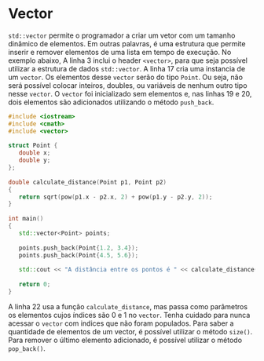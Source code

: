 # Vector

`std::vector` permite o programador a criar um vetor com um tamanho dinâmico de elementos. Em outras palavras, é uma estrutura que permite inserir e remover elementos de uma lista em tempo de execução. No exemplo abaixo, A linha 3 inclui o header `<vector>`, para que seja possível utilizar a estrutura de dados `std::vector`. A linha 17 cria uma instancia de um `vector`. Os elementos desse `vector` serão do tipo `Point`. Ou seja, não será possível colocar inteiros, doubles, ou variáveis de nenhum outro tipo nesse `vector`. O `vector` foi inicializado sem elementos e, nas linhas 19 e 20, dois elementos são adicionados utilizando o método `push_back`.

```cpp
#include <iostream>
#include <cmath>
#include <vector>
 
struct Point {
   double x;
   double y;
};
 
double calculate_distance(Point p1, Point p2)
{
   return sqrt(pow(p1.x - p2.x, 2) + pow(p1.y - p2.y, 2));
}
 
int main()
{
   std::vector<Point> points;
 
   points.push_back(Point{1.2, 3.4});
   points.push_back(Point{4.5, 5.6});
 
   std::cout << "A distância entre os pontos é " << calculate_distance(points[0], points[1]) << std::endl;
 
   return 0;
}
```

A linha 22 usa a função `calculate_distance`, mas passa como parâmetros os elementos cujos índices são 0 e 1 no `vector`. Tenha cuidado para nunca acessar o `vector` com indices que não foram populados. Para saber a quantidade de elementos de um vector, é possível utilizar o método `size()`. Para remover o último elemento adicionado, é possível utilizar o método `pop_back()`.

